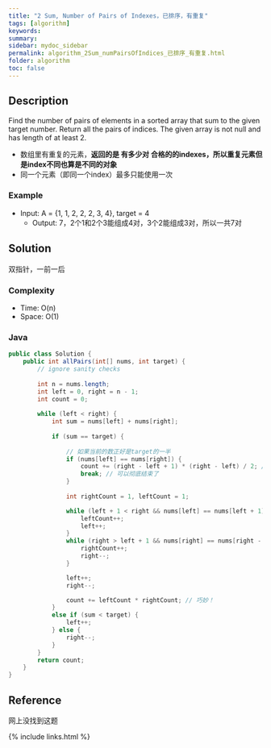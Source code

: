 ```yaml
---
title: "2 Sum, Number of Pairs of Indexes，已排序，有重复"
tags: [algorithm]
keywords:
summary:
sidebar: mydoc_sidebar
permalink: algorithm_2Sum_numPairsOfIndices_已排序_有重复.html
folder: algorithm
toc: false
---
```


## Description
Find the number of pairs of elements in a sorted array that sum to the given target number. Return all the pairs of indices.
The given array is not null and has length of at least 2.

* 数组里有重复的元素，**返回的是 有多少对 合格的的indexes，所以重复元素但是index不同也算是不同的对象**
* 同一个元素（即同一个index）最多只能使用一次

### Example
* Input: A = {1, 1, 2, 2, 2, 3, 4}, target = 4
  * Output: 7，2个1和2个3能组成4对，3个2能组成3对，所以一共7对

## Solution
双指针，一前一后

### Complexity
* Time: O(n)
* Space: O(1)

### Java
```java
public class Solution {
    public int allPairs(int[] nums, int target) {
        // ignore sanity checks
        
        int n = nums.length;
        int left = 0, right = n - 1;
        int count = 0;
        
        while (left < right) {
            int sum = nums[left] + nums[right];
            
            if (sum == target) {
            
                // 如果当前的数正好是target的一半
                if (nums[left] == nums[right]) {
                    count += (right - left + 1) * (right - left) / 2; // 巧妙！
                    break; // 可以彻底结束了
                }
            
                int rightCount = 1, leftCount = 1;

                while (left + 1 < right && nums[left] == nums[left + 1]) {
                    leftCount++;
                    left++;
                }
                while (right > left + 1 && nums[right] == nums[right - 1]) {
                    rightCount++;
                    right--;
                }

                left++;
                right--;

                count += leftCount * rightCount; // 巧妙！
            }
            else if (sum < target) {
                left++;
            } else {
                right--;
            }
        }
        return count;
    }
}
```

## Reference
网上没找到这题

{% include links.html %}
